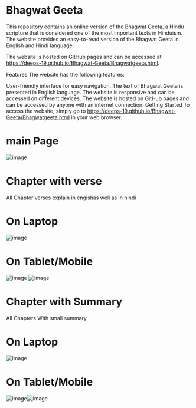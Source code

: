 # Bhagwat Geeta
This repository contains an online version of the Bhagwat Geeta, a Hindu scripture that is considered one of the most important texts in Hinduism. 
The website provides an easy-to-read version of the Bhagwat Geeta in English and Hindi language.

The website is hosted on GitHub pages and can be accessed at https://deeps-19.github.io/Bhagwat-Geeta/Bhagwatgeeta.html.

Features
The website has the following features:

User-friendly interface for easy navigation.
The text of Bhagwat Geeta is presented in English language.
The website is responsive and can be accessed on different devices.
The website is hosted on GitHub pages and can be accessed by anyone with an internet connection.
Getting Started
To access the website, simply go to https://deeps-19.github.io/Bhagwat-Geeta/Bhagwatgeeta.html in your web browser.
# main Page
![image](https://user-images.githubusercontent.com/62871080/228515215-c4cc39cf-b0de-42ef-87b8-10ec32f7e4c1.png)
# Chapter with verse
All Chapter verses explain in engishas well as in hindi
# On Laptop
![image](https://user-images.githubusercontent.com/62871080/228515807-55b9d29a-b0ba-4499-b28d-f45e4541bf03.png)
# On Tablet/Mobile
![image](https://user-images.githubusercontent.com/62871080/228520602-5bb4b6a0-8ece-4f2c-bb32-bbb8e9406fe6.png) ![image](https://user-images.githubusercontent.com/62871080/228516964-3131fbf7-730c-484a-b895-6b11ad942d53.png)
# Chapter with Summary
All Chapters With small summary
# On Laptop
![image](https://user-images.githubusercontent.com/62871080/228518842-eeb17f16-9796-4688-939c-405ab405c098.png)
# On Tablet/Mobile
![image](https://user-images.githubusercontent.com/62871080/228521176-f6676372-24fe-4e05-913b-f14f1a4ab735.png)![image](https://user-images.githubusercontent.com/62871080/228519909-87f0426a-8d1e-4cad-8901-f873c1829a63.png)

